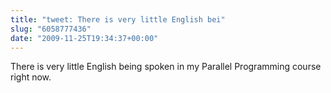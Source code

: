 ```yaml
---
title: "tweet: There is very little English bei"
slug: "6058777436"
date: "2009-11-25T19:34:37+00:00"
---
```

There is very little English being spoken in my Parallel Programming course right now.